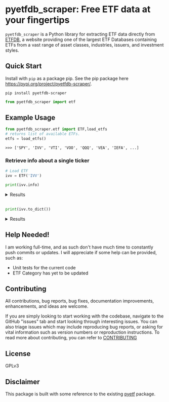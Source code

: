# pyetfdb_scraper: Free ETF data at your fingertips
```pyetfdb_scraper``` is a Python library for extracting ETF data directly from [ETFDB](https://etfdb.com/), a website providing one of the largest ETF Databases containing ETFs from a vast range of asset classes, industries, issuers, and investment styles.

## Quick Start
Install with ```pip``` as a package pip. See the pip package here https://pypi.org/project/pyetfdb-scraper/.

```
pip install pyetfdb-scraper
```

```python
from pyetfdb_scraper import etf
```

## Example Usage

```python
from pyetfdb_scraper.etf import ETF,load_etfs
# returns list of available ETFs.
etfs = load_etfs()
```
```
>>> ['SPY', 'IVV', 'VTI', 'VOO', 'QQQ', 'VEA', 'IEFA', ...]
```
### Retrieve info about a single ticker
``` python
# Load ETF
ivv = ETF('IVV')
```

```python
print(ivv.info)
```

<details>
<summary>  Results </summary>

```
>>> {
    "vitals": {
        "etf_name": "iShares Core S&P 500 ETF",
        "issuer": "BlackRock, Inc.",
        "issuer_link": "/issuer/blackrock-inc/",
        "brand": "iShares",
        "brand_link": "/issuer/ishares/",
        "structure": "ETF",
        "structure_link": "",
        "expense_ratio": "0.03%",
        "hompage_link": "http://us.ishares.com/product_info/fund/overview/IVV.htm?qt=IVV",
        "inception": "May 15, 2000",
        "index_tracked": "S&P 500 Index",
        "index_tracked_link": "/index/sp-500-index/",
    },
    "dbtheme": {
        "category": "Large Cap Growth Equities",
        "category_link": "",
        "asset_class": "Equity",
        "asset_class_link": "/etfs/asset-class/equity/",
        "asset_class_size": "Large-Cap",
        "asset_class_size_link": "/etfs/size/large-cap/",
        "asset_class_style": "Blend",
        "asset_class_style_link": "/etfs/style/blend/",
        "general_region": "North America",
        "general_region_link": "/etfs/region/north-america/",
        "specific_region": "U.S.",
        "specific_region_link": "/etfs/country/us/",
    },
    "fact_set": {
        "segment": ["Equity: U.S.  -  Large Cap"],
        "category": ["Size and Style"],
        "focus": ["Large Cap"],
        "niche": ["Broad-based"],
        "strategy": ["Vanilla"],
        "weighting_scheme": ["Market Cap"],
    },
    "analyst_report": "Another alternative is VOO, which is slightly cheaper and is eligible for commission free trading within Vanguard accounts. Beyond the S&P 500, RSP may be another alternative worth a closer look; that ETF, which is a bit more expensive, holds all stocks in the S&P 500 but gives an equivalent weighting to each. As such, it might be attractive to investors looking to steer clear of the potential inefficiencies in market cap weighting methodologies.",
    "trade_data": {
        "open": "",
        "volume": "",
        "day_low": "",
        "day_high": "",
        "52_week_low": "$376.34",
        "52_week_high": "$491.10",
        "aum": "$416,620.0 M",
        "shares": "854.5 M",
    },
    "historical_trade_data": {
        "1_month_avg_volume": "5,672,082",
        "3_month_avg_volume": "5,182,910",
    },
    "alternative_etfs": [
        {
            "type": "Cheapest",
            "ticker": "SFY",
            "expense_ratio": "0.00%",
            "assets": "$622.0 M",
            "avg_daily_volume": "175,030",
            "ytd_return": "1.89%",
        },
        {
            "type": "Largest (AUM)",
            "ticker": "SPY",
            "expense_ratio": "0.09%",
            "assets": "$485.9 B",
            "avg_daily_volume": "79 M",
            "ytd_return": "2.68%",
        },
        {
            "type": "Most Liquid (Volume)",
            "ticker": "SPY",
            "expense_ratio": "0.09%",
            "assets": "$485.9 B",
            "avg_daily_volume": "79 M",
            "ytd_return": "2.68%",
        },
        {
            "type": "Top YTD Performer",
            "ticker": "WUGI",
            "expense_ratio": "0.75%",
            "assets": "$25.1 M",
            "avg_daily_volume": "2,590",
            "ytd_return": "8.00%",
        },
    ],
    "other_alternative_etfs": [
        {
            "type": "Cheapest",
            "ticker": "BKLC",
            "expense_ratio": "0.00%",
            "assets": "$2.1 B",
            "avg_daily_volume": "78,895",
            "ytd_return": "2.60%",
        },
        {
            "type": "Largest (AUM)",
            "ticker": "SPY",
            "expense_ratio": "0.09%",
            "assets": "$485.9 B",
            "avg_daily_volume": "79 M",
            "ytd_return": "2.68%",
        },
        {
            "type": "Most Liquid (Volume)",
            "ticker": "SPY",
            "expense_ratio": "0.09%",
            "assets": "$485.9 B",
            "avg_daily_volume": "79 M",
            "ytd_return": "2.68%",
        },
        {
            "type": "Top YTD Performer",
            "ticker": "AMOM",
            "expense_ratio": "0.75%",
            "assets": "$16.0 M",
            "avg_daily_volume": "4,800",
            "ytd_return": "7.15%",
        },
    ],
}

```
</details>


<br/>

```python
print(ivv.to_dict())
```
<details>
<summary>Results</summary>

```
>>> {
    "info": {
        "vitals": {
            "issuer": "BlackRock, Inc.",
            "issuer_link": "/issuer/blackrock-inc/",
            "brand": "iShares",
            "brand_link": "/issuer/ishares/",
            "structure": "ETF",
            "structure_link": "",
            "expense_ratio": "0.03%",
            "hompage_link": "http://us.ishares.com/product_info/fund/overview/IVV.htm?qt=IVV",
            "inception": "May 15, 2000",
            "index_tracked": "S&P 500 Index",
            "index_tracked_link": "/index/sp-500-index/",
            "etf_name": "iShares Core S&P 500 ETF",
        },
        "dbtheme": {
            "category": "Large Cap Growth Equities",
            "category_link": "",
            "asset_class": "Equity",
            "asset_class_link": "/etfs/asset-class/equity/",
            "asset_class_size": "Large-Cap",
            "asset_class_size_link": "/etfs/size/large-cap/",
            "asset_class_style": "Blend",
            "asset_class_style_link": "/etfs/style/blend/",
            "general_region": "North America",
            "general_region_link": "/etfs/region/north-america/",
            "specific_region": "U.S.",
            "specific_region_link": "/etfs/country/us/",
        },
        "fact_set": {
            "segment": ["Equity: U.S.  -  Large Cap"],
            "category": ["Size and Style"],
            "focus": ["Large Cap"],
            "niche": ["Broad-based"],
            "strategy": ["Vanilla"],
            "weighting_scheme": ["Market Cap"],
        },
        "analyst_report": "Another alternative is VOO, which is slightly cheaper and is eligible for commission free trading within Vanguard accounts. Beyond the S&P 500, RSP may be another alternative worth a closer look; that ETF, which is a bit more expensive, holds all stocks in the S&P 500 but gives an equivalent weighting to each. As such, it might be attractive to investors looking to steer clear of the potential inefficiencies in market cap weighting methodologies.",
        "trade_data": {
            "open": "",
            "volume": "",
            "day_low": "",
            "day_high": "",
            "52_week_low": "$376.34",
            "52_week_high": "$491.10",
            "aum": "$416,620.0 M",
            "shares": "854.5 M",
        },
        "historical_trade_data": {
            "1_month_avg_volume": "5,672,082",
            "3_month_avg_volume": "5,182,910",
        },
        "alternative_etfs": [
            {
                "type": "Cheapest",
                "ticker": "SFY",
                "expense_ratio": "0.00%",
                "assets": "$622.0 M",
                "avg_daily_volume": "175,030",
                "ytd_return": "1.89%",
            },
            {
                "type": "Largest (AUM)",
                "ticker": "SPY",
                "expense_ratio": "0.09%",
                "assets": "$485.9 B",
                "avg_daily_volume": "79 M",
                "ytd_return": "2.68%",
            },
            {
                "type": "Most Liquid (Volume)",
                "ticker": "SPY",
                "expense_ratio": "0.09%",
                "assets": "$485.9 B",
                "avg_daily_volume": "79 M",
                "ytd_return": "2.68%",
            },
            {
                "type": "Top YTD Performer",
                "ticker": "WUGI",
                "expense_ratio": "0.75%",
                "assets": "$25.1 M",
                "avg_daily_volume": "2,590",
                "ytd_return": "8.00%",
            },
        ],
        "other_alternative_etfs": [
            {
                "type": "Cheapest",
                "ticker": "BKLC",
                "expense_ratio": "0.00%",
                "assets": "$2.1 B",
                "avg_daily_volume": "78,895",
                "ytd_return": "2.60%",
            },
            {
                "type": "Largest (AUM)",
                "ticker": "SPY",
                "expense_ratio": "0.09%",
                "assets": "$485.9 B",
                "avg_daily_volume": "79 M",
                "ytd_return": "2.68%",
            },
            {
                "type": "Most Liquid (Volume)",
                "ticker": "SPY",
                "expense_ratio": "0.09%",
                "assets": "$485.9 B",
                "avg_daily_volume": "79 M",
                "ytd_return": "2.68%",
            },
            {
                "type": "Top YTD Performer",
                "ticker": "AMOM",
                "expense_ratio": "0.75%",
                "assets": "$16.0 M",
                "avg_daily_volume": "4,800",
                "ytd_return": "7.15%",
            },
        ],
    },
    "expense": {
        "tax_analysis": {
            "max_short_term_capital_gains_rate": ["39.60%"],
            "max_long_term_capital_gains_rate": ["20.00%"],
            "tax_on_distributions": ["Qualified dividends"],
            "distributes_k1": ["No"],
        },
        "expense_ratio_analysis": [
            {"ivv": "0.03%"},
            {"etf_database_category_average": "0.37%"},
            {"factset_segment_average": "0.59%"},
        ],
    },
    "holdings": {
        "top_holdings": [
            {
                "symbol": "AAPL",
                "holding": "Apple Inc.",
                "share": "7.18%",
                "url": "https://etfdb.com/stock/AAPL/",
            },
            {
                "symbol": "MSFT",
                "holding": "Microsoft Corporation",
                "share": "6.50%",
                "url": "https://etfdb.com/stock/MSFT/",
            },
            {
                "symbol": "AMZN",
                "holding": "Amazon.com, Inc.",
                "share": "3.32%",
                "url": "https://etfdb.com/stock/AMZN/",
            },
            {
                "symbol": "NVDA",
                "holding": "NVIDIA Corporation",
                "share": "2.95%",
                "url": "https://etfdb.com/stock/NVDA/",
            },
            {
                "symbol": "GOOGL",
                "holding": "Alphabet Inc. Class A",
                "share": "2.03%",
                "url": "https://etfdb.com/stock/GOOGL/",
            },
            {
                "symbol": "META",
                "holding": "Meta Platforms Inc. Class A",
                "share": "1.83%",
                "url": "https://etfdb.com/stock/META/",
            },
            {
                "symbol": "TSLA",
                "holding": "Tesla, Inc.",
                "share": "1.82%",
                "url": "https://etfdb.com/stock/TSLA/",
            },
            {
                "symbol": "GOOG",
                "holding": "Alphabet Inc. Class C",
                "share": "1.75%",
                "url": "https://etfdb.com/stock/GOOG/",
            },
            {
                "symbol": "BRK.B",
                "holding": "Berkshire Hathaway Inc. Class B",
                "share": "1.66%",
                "url": "https://etfdb.com/stock/BRK.B/",
            },
            {
                "symbol": "UNH",
                "holding": "UnitedHealth Group Incorporated",
                "share": "1.25%",
                "url": "https://etfdb.com/stock/UNH/",
            },
            {
                "symbol": "JPM",
                "holding": "JPMorgan Chase & Co.",
                "share": "1.22%",
                "url": "https://etfdb.com/stock/JPM/",
            },
            {
                "symbol": "JNJ",
                "holding": "Johnson & Johnson",
                "share": "1.17%",
                "url": "https://etfdb.com/stock/JNJ/",
            },
            {
                "symbol": "XOM",
                "holding": "Exxon Mobil Corporation",
                "share": "1.16%",
                "url": "https://etfdb.com/stock/XOM/",
            },
            {
                "symbol": "V",
                "holding": "Visa Inc. Class A",
                "share": "1.03%",
                "url": "https://etfdb.com/stock/V/",
            },
            {
                "symbol": "AVGO",
                "holding": "Broadcom Inc.",
                "share": "0.98%",
                "url": "https://etfdb.com/stock/AVGO/",
            },
        ],
        "holding_comparison": [
            {
                "number_of_holdings": "1000",
                "etf_database_category_average": "418",
                "factset_segment_average": "173",
            },
            {
                "pct_of_assets_in_top_10": "41.95%",
                "etf_database_category_average": "43.40%",
                "factset_segment_average": "60.51%",
            },
            {
                "pct_of_assets_in_top_15": "51.15%",
                "etf_database_category_average": "52.16%",
                "factset_segment_average": "65.06%",
            },
            {
                "pct_of_assets_in_top_50": "83.62%",
                "etf_database_category_average": "81.26%",
                "factset_segment_average": "81.64%",
            },
        ],
        "size_comparison": [
            {
                "large_(>12.9b)": "98.31%",
                "etf_database_category_average": "86.63%",
                "factset_segment_average": "46.30%",
            },
            {
                "mid_(>2.7b)": "1.49%",
                "etf_database_category_average": "5.88%",
                "factset_segment_average": "3.26%",
            },
            {
                "small_(>600m)": "0.00%",
                "etf_database_category_average": "0.58%",
                "factset_segment_average": "0.09%",
            },
            {
                "micro_(<600m)": "0.00%",
                "etf_database_category_average": "0.12%",
                "factset_segment_average": "0.01%",
            },
        ],
    },
    "holdings_analysis": [
        {"North, Central and South America": 99.87, "Other": 0.2},
        {
            "United States": 96.79,
            "Ireland": 1.61,
            "United Kingdom": 0.66,
            "Switzerland": 0.43,
            "Other": 0.2,
            "Netherlands": 0.14,
            "Canada": 0.13,
            "Bermuda": 0.11,
        },
        {
            "Technology Services": 21.08,
            "Electronic Technology": 18.45,
            "Finance": 12.34,
            "Health Technology": 9.51,
            "Retail Trade": 7.75,
            "Consumer Non-Durables": 4.48,
            "Producer Manufacturing": 3.61,
            "Consumer Services": 3.4,
            "Energy Minerals": 3.11,
            "Commercial Services": 2.92,
            "Utilities": 2.25,
            "Health Services": 2.21,
            "Consumer Durables": 1.91,
            "Process Industries": 1.78,
            "Transportation": 1.76,
            "Communications": 0.93,
            "Distribution Services": 0.92,
            "Industrial Services": 0.92,
            "Non-Energy Minerals": 0.54,
            "CASH": 0.2,
        },
        {"Large": 98.31, "Mid": 1.49, "Small": 0, "Micro": 0},
        {},
        {"Share/Common/Ordinary": 99.87, "CASH": 0.2},
        {
            "Technology Services": 21.08,
            "Electronic Technology": 18.45,
            "Finance": 12.34,
            "Health Technology": 9.51,
            "Retail Trade": 7.75,
            "Consumer Non-Durables": 4.48,
            "Producer Manufacturing": 3.61,
            "Consumer Services": 3.4,
            "Energy Minerals": 3.11,
            "Commercial Services": 2.92,
            "Utilities": 2.25,
            "Health Services": 2.21,
            "Consumer Durables": 1.91,
            "Process Industries": 1.78,
            "Transportation": 1.76,
            "Communications": 0.93,
            "Distribution Services": 0.92,
            "Industrial Services": 0.92,
            "Non-Energy Minerals": 0.54,
            "CASH": 0.2,
        },
    ],
    "performance": [
        {
            "1_month_return": "3.05%",
            "etf_database_category_average": "2.89%",
            "factset_segment_average": None,
        },
        {
            "3_month_return": "15.68%",
            "etf_database_category_average": "16.58%",
            "factset_segment_average": None,
        },
        {
            "ytd_return": "2.66%",
            "etf_database_category_average": "2.55%",
            "factset_segment_average": None,
        },
        {
            "1_year_return": "23.86%",
            "etf_database_category_average": "24.93%",
            "factset_segment_average": None,
        },
        {
            "3_year_return": "10.10%",
            "etf_database_category_average": "5.02%",
            "factset_segment_average": None,
        },
        {
            "5_year_return": "15.07%",
            "etf_database_category_average": "8.85%",
            "factset_segment_average": None,
        },
    ],
    "dividends": [
        {
            "dividend": "$ 1.93",
            "etf_database_category_average": "$ 0.35",
            "factset_segment_average": "$ 0.22",
        },
        {
            "dividend_date": "2023-12-20",
            "etf_database_category_average": "N/A",
            "factset_segment_average": "N/A",
        },
        {
            "annual_dividend_rate": "$ 6.90",
            "etf_database_category_average": "$ 0.92",
            "factset_segment_average": "$ 0.64",
        },
        {
            "annual_dividend_yield": "1.41%",
            "etf_database_category_average": "1.11%",
            "factset_segment_average": "1.42%",
        },
    ],
    "technicals": {
        "indicators": {
            "20_day_ma": "$478.81",
            "60_day_ma": "$461.74",
            "macd_15_period": "10.67",
            "macd_100_period": "40.06",
            "williams_%_range_10_day": "4.05",
            "williams_%_range_20_day": "3.43",
            "rsi_10_day": "77",
            "rsi_20_day": "71",
            "rsi_30_day": "68",
            "ultimate_oscillator": "65",
            "lower_bollinger_(10_day)": "$471.45",
            "upper_bollinger_(10_day)": "$492.45",
            "lower_bollinger_(20_day)": "$467.48",
            "upper_bollinger_(20_day)": "$489.54",
            "lower_bollinger_(30_day)": "$465.05",
            "upper_bollinger_(30_day)": "$488.05",
            "support_level_1": "n/a",
            "support_level_2": "$486.67",
            "resistance_level_1": "n/a",
            "resistance_level_2": "$492.45",
            "stochastic_oscillator_%d_(1_day)": "63.66",
            "stochastic_oscillator_%d_(5_day)": "86.50",
            "stochastic_oscillator_%k_(1_day)": "63.23",
            "stochastic_oscillator_%k_(5_day)": "80.88",
            "tracking_difference_median_(%)": "-0.03",
            "tracking_difference_max_upside_(%)": "-0.02",
            "tracking_difference_max_downside_(%)": "-0.06",
            "median_premium_discount_(%)": "0.01",
            "maximum_premium_discount_(%)": "0.07",
            "average_spread_(%)": "2.01",
            "average_spread_($)": "2.01",
        },
        "volatility": {
            "5_day_volatility": ["193.65%"],
            "20_day_volatility": ["8.87%"],
            "50_day_volatility": ["9.26%"],
            "200_day_volatility": ["11.69%"],
            "beta": ["1.0"],
            "standard_deviation": ["25.88%"],
        },
    },
    "realtime_rankings": [
        {
            "metric": "Liquidity",
            "metric_realtime_rating": "A",
            "a+_metric_rated_etf": "SPY",
        },
        {
            "metric": "Expenses",
            "metric_realtime_rating": "A",
            "a+_metric_rated_etf": "BKLC",
        },
        {
            "metric": "Performance",
            "metric_realtime_rating": "B",
            "a+_metric_rated_etf": "ESPO",
        },
        {
            "metric": "Volatility",
            "metric_realtime_rating": "B+",
            "a+_metric_rated_etf": "NUSI",
        },
        {
            "metric": "Dividend",
            "metric_realtime_rating": "A-",
            "a+_metric_rated_etf": "QYLD",
        },
        {
            "metric": "Concentration",
            "metric_realtime_rating": "A-",
            "a+_metric_rated_etf": "VT",
        },
    ],
}
```
</details>

## Help Needed!
I am working full-time, and as such don't have much time to constantly push commits or updates. I will appreciate if some help can be provided, such as:
* Unit tests for the current code
* ETF Category has yet to be updated

## Contributing

All contributions, bug reports, bug fixes, documentation improvements, enhancements, and ideas are welcome.

If you are simply looking to start working with the codebase, navigate to the GitHub "issues" tab and start looking through interesting issues. You can also triage issues which may include reproducing bug reports, or asking for vital information such as version numbers or reproduction instructions. To read more about contributing, you can refer to [CONTRIBUTING](./CONTRIBUTING)

## License
GPLv3

## Disclaimer
This package is built with some reference to the existing [pyetf](https://github.com/JakubPluta/pyetf) package.
